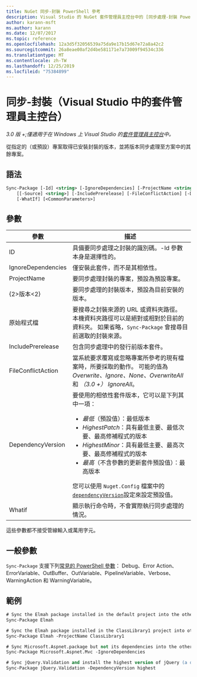 ```yaml
---
title: NuGet 同步-封裝 PowerShell 參考
description: Visual Studio 的 NuGet 套件管理員主控台中的 [同步處理-封裝 PowerShell] 命令參考。
author: karann-msft
ms.author: karann
ms.date: 12/07/2017
ms.topic: reference
ms.openlocfilehash: 12a3d5f32056539a75da9e17b15d67e72a8a42c2
ms.sourcegitcommit: 26a8eae00af2d4be581171e7a73009f94534c336
ms.translationtype: MT
ms.contentlocale: zh-TW
ms.lasthandoff: 12/25/2019
ms.locfileid: "75384899"
---
```

# <a name="sync-package-package-manager-console-in-visual-studio"></a>同步-封裝（Visual Studio 中的套件管理員主控台）

*3.0 版 +;僅適用于在 Windows 上 Visual Studio 的[套件管理員主控台](../../consume-packages/install-use-packages-powershell.md)中。*

從指定的（或預設）專案取得已安裝封裝的版本，並將版本同步處理至方案中的其餘專案。

## <a name="syntax"></a>語法

```ps
Sync-Package [-Id] <string> [-IgnoreDependencies] [-ProjectName <string>] [[-Version] <string>]
    [[-Source] <string>] [-IncludePrerelease] [-FileConflictAction] [-DependencyVersion]
    [-WhatIf] [<CommonParameters>]
```

## <a name="parameters"></a>參數

| 參數 | 描述 |
| --- | --- |
| ID | 具備要同步處理之封裝的識別碼。-Id 參數本身是選擇性的。 |
| IgnoreDependencies | 僅安裝此套件，而不是其相依性。 |
| ProjectName | 要同步處理封裝的專案，預設為預設專案。 |
| {2&gt;版本&lt;2} | 要同步處理的封裝版本，預設為目前安裝的版本。 |
| 原始程式檔 | 要搜尋之封裝來源的 URL 或資料夾路徑。 本機資料夾路徑可以是絕對或相對於目前的資料夾。 如果省略，`Sync-Package` 會搜尋目前選取的封裝來源。 |
| IncludePrerelease | 包含同步處理中的發行前版本套件。 |
| FileConflictAction | 當系統要求覆寫或忽略專案所參考的現有檔案時，所要採取的動作。 可能的值為*Overwrite、Ignore、None、OverwriteAll*和 *（3.0 +）* *IgnoreAll*。 |
| DependencyVersion | 要使用的相依性套件版本，它可以是下列其中一項：<br/><ul><li>*最低*（預設值）：最低版本</li><li>*HighestPatch*：具有最低主要、最低次要、最高修補程式的版本</li><li>*HighestMinor*：具有最低主要、最高次要、最高修補程式的版本</li><li>*最高*（不含參數的更新套件預設值）：最高版本</li></ul>您可以使用 `Nuget.Config` 檔案中的[`dependencyVersion`](../nuget-config-file.md#config-section)設定來設定預設值。 |
| Whatif | 顯示執行命令時，不會實際執行同步處理的情況。 |

這些參數都不接受管線輸入或萬用字元。

## <a name="common-parameters"></a>一般參數

`Sync-Package` 支援下列[常見的 PowerShell 參數](https://go.microsoft.com/fwlink/?LinkID=113216)： Debug、Error Action、ErrorVariable、OutBuffer、OutVariable、PipelineVariable、Verbose、WarningAction 和 WarningVariable。

## <a name="examples"></a>範例

```ps
# Sync the Elmah package installed in the default project into the other projects in the solution
Sync-Package Elmah

# Sync the Elmah package installed in the ClassLibrary1 project into other projects in the solution
Sync-Package Elmah -ProjectName ClassLibrary1

# Sync Microsoft.Aspnet.package but not its dependencies into the other projects in the solution
Sync-Package Microsoft.Aspnet.Mvc -IgnoreDependencies

# Sync jQuery.Validation and install the highest version of jQuery (a dependency) from the package source    
Sync-Package jQuery.Validation -DependencyVersion highest
```
